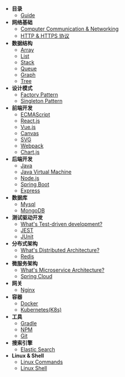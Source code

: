 * **目录**
    * [Guide](/roadmap/)
* **网络基础**
    * [Computer Communication & Networking](/roadmap/foundation/networking)
    * [HTTP & HTTPS 协议](/roadmap/foundation/http)
* **数据结构**
    * [Array](/roadmap/data_structure/array)
    * [List](/roadmap/data_structure/list)
    * [Stack](/roadmap/data_structure/stack)
    * [Queue](/roadmap/data_structure/queue)
    * [Graph](/roadmap/data_structure/graph)
    * [Tree](/roadmap/data_structure/tree)
* **设计模式**
    * [Factory Pattern](/roadmap/design_pattern/factory)
    * [Singleton Pattern](/roadmap/design_pattern/singleton)
* **前端开发**
    * [ECMAScript](/roadmap/frontend/ecmascript)
    * [React.js](/roadmap/frontend/react)
    * [Vue.js](/roadmap/frontend/vue)
    * [Canvas](/roadmap/frontend/canvas)
    * [SVG](/roadmap/frontend/svg)
    * [Webpack](/roadmap/frontend/webpack)
    * [Chart.js](/roadmap/frontend/chart.js)
* **后端开发**
    * [Java](/roadmap/backend/java)
    * [Java Virtual Machine](/roadmap/backend/jvm)
    * [Node.js](/roadmap/backend/node.js)
    * [Spring Boot](/roadmap/backend/springboot)
    * [Express](/roadmap/backend/express)
* **数据库**
    * [Mysql](/roadmap/database/mysql)
    * [MongoDB](/roadmap/database/mongodb)
* **测试驱动开发**
    * [What's Test-driven development?](/roadmap/test_driven/)
    * [JEST](/roadmap/test_driven/jest)
    * [JUnit](/roadmap/test_driven/junit)
* **分布式架构**
    * [What's Distributed Architecture?](/roadmap/distributed/)
    * [Redis](/roadmap/distributed/redis)
* **微服务架构**
    * [What's Microservice Architecture?](/roadmap/microservice/)
    * [Spring Cloud](/roadmap/microservice/springcloud)
* **网关**
    * [Nginx](/roadmap/gateway/nginx)
* **容器**
    * [Docker](/roadmap/container/docker)
    * [Kubernetes(K8s)](/roadmap/container/kubernetes)
* **工具**
    * [Gradle](/roadmap/tools/gradle)
    * [NPM](/roadmap/tools/npm)
    * [Git](/roadmap/tools/git)
* **搜索引擎**
    * [Elastic Search](/roadmap/search_engin/elasticsearch)
* **Linux & Shell**
    * [Linux Commands](/roadmap/linux/commands)
    * [Linux Shell](/roadmap/linux/shell)
